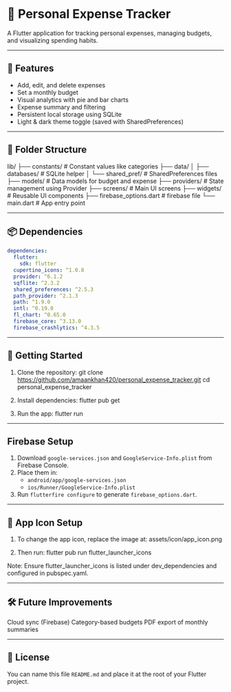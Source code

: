 # 💸 Personal Expense Tracker

A Flutter application for tracking personal expenses, managing budgets, and visualizing spending
habits.

---

## 📱 Features

- Add, edit, and delete expenses
- Set a monthly budget
- Visual analytics with pie and bar charts
- Expense summary and filtering
- Persistent local storage using SQLite
- Light & dark theme toggle (saved with SharedPreferences)

---

## 📂 Folder Structure

lib/
├── constants/ # Constant values like categories
├── data/
│ ├── databases/ # SQLite helper
│ └── shared_pref/ # SharedPreferences files
├── models/ # Data models for budget and expense
├── providers/ # State management using Provider
├── screens/ # Main UI screens
├── widgets/ # Reusable UI components
├── firebase_options.dart # firebase file
└── main.dart # App entry point

---

## 📦 Dependencies

```yaml
dependencies:
  flutter:
    sdk: flutter
  cupertino_icons: ^1.0.8
  provider: ^6.1.2
  sqflite: ^2.3.2
  shared_preferences: ^2.5.3
  path_provider: ^2.1.3
  path: ^1.9.0
  intl: ^0.19.0
  fl_chart: ^0.65.0
  firebase_core: ^3.13.0
  firebase_crashlytics: ^4.3.5
```

---

## 🚀 Getting Started

1. Clone the repository:
   git clone https://github.com/amaankhan420/personal_expense_tracker.git
   cd personal_expense_tracker

2. Install dependencies:
   flutter pub get

3. Run the app:
   flutter run

---

## Firebase Setup

1. Download `google-services.json` and `GoogleService-Info.plist` from Firebase Console.
2. Place them in:
    - `android/app/google-services.json`
    - `ios/Runner/GoogleService-Info.plist`
3. Run `flutterfire configure` to generate `firebase_options.dart`.

---

## 🎨 App Icon Setup

1. To change the app icon, replace the image at:
   assets/icon/app_icon.png

2. Then run:
   flutter pub run flutter_launcher_icons

Note: Ensure flutter_launcher_icons is listed under dev_dependencies and configured in pubspec.yaml.

---

## 🛠 Future Improvements

Cloud sync (Firebase)
Category-based budgets
PDF export of monthly summaries

---

## 📃 License

You can name this file `README.md` and place it at the root of your Flutter project.

